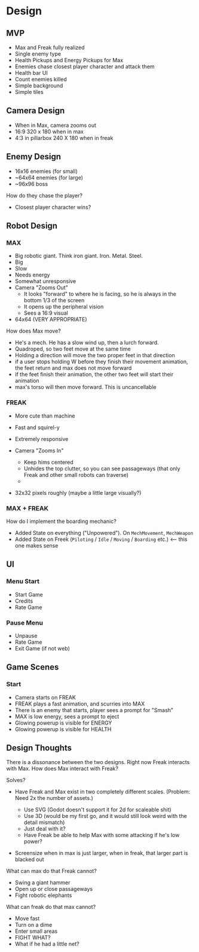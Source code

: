 # Design

## MVP

* Max and Freak fully realized
* Single enemy type
* Health Pickups and Energy Pickups for Max
* Enemies chase closest player character and attack them
* Health bar UI
* Count enemies killed
* Simple background
* Simple tiles

## Camera Design

* When in Max, camera zooms out
* 16:9 320 x 180 when in max
* 4:3 in pillarbox 240 X 180 when in freak

## Enemy Design

* 16x16 enemies (for small)
* ~64x64 enemies (for large)
* ~96x96 boss

How do they chase the player?

* Closest player character wins?


## Robot Design

### MAX

* Big robotic giant. Think iron giant. Iron. Metal. Steel.
* Big
* Slow
* Needs energy
* Somewhat unresponsive
* Camera "Zooms Out"
	* It looks "forward" to where he is facing, so he is always in the bottom 1/3 of the screen
	* It opens up the peripheral vision 
	* Sees a 16:9 visual
* 64x64 (VERY APPROPRIATE)

How does Max move?

* He's a mech. He has a slow wind up, then a lurch forward.
* Quadroped, so two feet move at the same time
* Holding a direction will move the two proper feet in that direction
* if a user stops holding W before they finish their movement animation, the feet return and max does not move forward
* if the feet finish their animation, the other two feet will start their animation
* max's torso will then move forward. This is uncancellable

### FREAK

* More cute than machine
* Fast and squirel-y
* Extremely responsive
* Camera "Zooms In"
	* Keep hims centered
	* Unhides the top clutter, so you can see passageways (that only Freak and other small robots can traverse)
	* 

* 32x32 pixels roughly (maybe a little large visually?)

### MAX + FREAK

How do I implement the boarding mechanic?

* Added State on everything ("Unpowered"). On `MechMovement`, `MechWeapon`
* Added State on Freek (`Piloting` / `Idle` / `Moving` / `Boarding` etc.) <-- this one makes sense

## UI

### Menu Start

* Start Game
* Credits
* Rate Game

### Pause Menu

* Unpause
* Rate Game
* Exit Game (if not web)

## Game Scenes


### Start

* Camera starts on FREAK
* FREAK plays a fast animation, and scurries into MAX
* There is an enemy that starts, player sees a prompt for "Smash"
* MAX is low energy, sees a prompt to eject
* Glowing powerup is visible for ENERGY
* Glowing powerup is visible for HEALTH


## Design Thoughts

There is a dissonance between the two designs. Right now Freak interacts with Max. How does Max interact with Freak?

Solves?

* Have Freak and Max exist in two completely different scales. (Problem: Need 2x the number of assets.)
	* Use SVG (Godot doesn't support it for 2d for scaleable shit)
	* Use 3D (would be my first go, and it would still look weird with the detail mismatch)
	* Just deal with it?
	* Have Freak be able to help Max with some attacking if he's low power?


* Screensize when in max is just larger, when in freak, that larger part is blacked out


What can max do that Freak cannot?

* Swing a giant hammer
* Open up or close passageways
* Fight robotic elephants

What can freak do that max cannot?

* Move fast
* Turn on a dime
* Enter small areas
* FIGHT WHAT?
* What if he had a little net?
